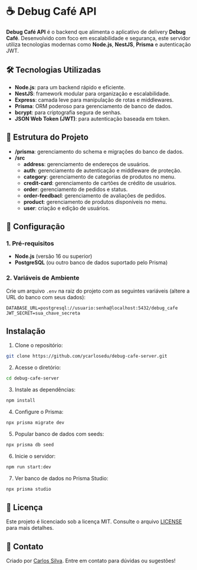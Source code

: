 # ☕ Debug Café API

**Debug Café API** é o backend que alimenta o aplicativo de delivery **Debug Café**. Desenvolvido com foco em escalabilidade e segurança, este servidor utiliza tecnologias modernas como **Node.js**, **NestJS**, **Prisma** e autenticação JWT.

## 🛠️ Tecnologias Utilizadas

- **Node.js**: para um backend rápido e eficiente.
- **NestJS**: framework modular para organização e escalabilidade.
- **Express**: camada leve para manipulação de rotas e middlewares.
- **Prisma**: ORM poderoso para gerenciamento de banco de dados.
- **bcrypt**: para criptografia segura de senhas.
- **JSON Web Token (JWT)**: para autenticação baseada em token.

## 📂 Estrutura do Projeto

- **/prisma**: gerenciamento do schema e migrações do banco de dados.
- **/src**
  - **address**: gerenciamento de endereços de usuários.
  - **auth**: gerenciamento de autenticação e middleware de proteção.
  - **category**: gerenciamento de categorias de produtos no menu.
  - **credit-card**: gerenciamento de cartões de crédito de usuários.
  - **order**: gerenciamento de pedidos e status.
  - **order-feedbacl**: gerenciamento de avaliações de pedidos.
  - **product**: gerenciamento de produtos disponíveis no menu.
  - **user**: criação e edição de usuários.

## 🔧 Configuração

### 1. Pré-requisitos

- **Node.js** (versão 16 ou superior)
- **PostgreSQL** (ou outro banco de dados suportado pelo Prisma)

### 2. Variáveis de Ambiente

Crie um arquivo `.env` na raiz do projeto com as seguintes variáveis (altere a URL do banco com seus dados):

```env
DATABASE_URL=postgresql://usuario:senha@localhost:5432/debug_cafe
JWT_SECRET=sua_chave_secreta
```

## Instalação

1. Clone o repositório:

```bash
git clone https://github.com/ycarlosedu/debug-cafe-server.git
```

2. Acesse o diretório:

```bash
cd debug-cafe-server
```

3. Instale as dependências:

```bash
npm install
```

4. Configure o Prisma:

```bash
npx prisma migrate dev
```

5. Popular banco de dados com seeds:

```bash
npx prisma db seed
```

6. Inicie o servidor:

```bash
npm run start:dev
```

7. Ver banco de dados no Prisma Studio:

```bash
npx prisma studio
```

## 📄 Licença

Este projeto é licenciado sob a licença MIT. Consulte o arquivo [LICENSE](./LICENSE) para mais detalhes.

## 💌 Contato

Criado por [Carlos Silva](https://www.linkedin.com/in/silvacarlosoliveira/). Entre em contato para dúvidas ou sugestões!
